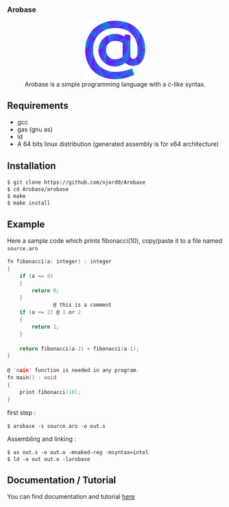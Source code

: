 ### Arobase

<div align="center">
    <img width="140px" src="others/logo.png"/><br/>
    Arobase is a simple programming language with a c-like syntax.
</div>

## Requirements
* gcc
* gas (gnu as)
* ld
* A 64 bits linux distribution (generated assembly is for x64 architecture)

## Installation
```
$ git clone https://github.com/njord0/Arobase
$ cd Arobase/arobase
$ make
$ make install
```

## Example
Here a sample code which prints fibonacci(10), copy/paste it to a file named `source.aro`
```c
fn fibonacci(a: integer) : integer
{
    if (a == 0)
    {
        return 0;
    }
               @ this is a comment
    if (a <= 2) @ 1 or 2
    {
        return 1;
    }

    return fibonacci(a-2) + fibonacci(a-1);
}

@ 'main' function is needed in any program.
fn main() : void
{
    print fibonacci(10);
}
```

first step :
```
$ arobase -s source.aro -o out.s
```
Assembling and linking : 
```
$ as out.s -o out.o -mnaked-reg -msyntax=intel
$ ld -o out out.o -larobase 
```

## Documentation / Tutorial

You can find documentation and tutorial [here](docs/README.md)
